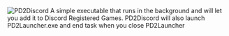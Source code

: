 ![PD2Discord](https://github.com/user-attachments/assets/4dc64ef5-73a9-4b95-890a-428273aa3f73)
A simple executable that runs in the background and will let you add it to Discord Registered Games. PD2Discord will also launch PD2Launcher.exe and end task when you close PD2Launcher
